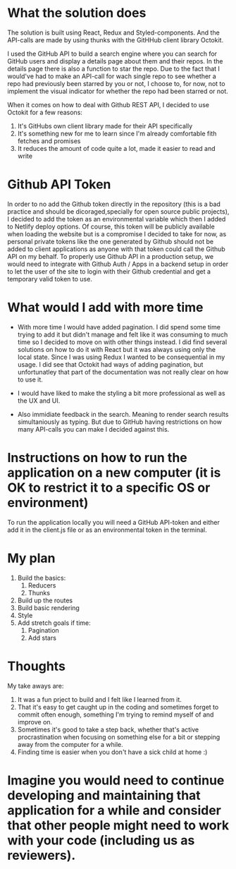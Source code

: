 # What the solution does

The solution is built using React, Redux and Styled-components. And the API-calls are made by using thunks with the GitHHub client library Octokit.

I used the GitHub API to build a search engine where you can search for GitHub users and display a details page about them and their repos. In the details page there is also a function to star the repo. Due to the fact that I would've had to make an API-call for wach single repo to see whether a repo had previously been starred by you or not, I choose to, for now, not to implement the visual indicator for whether the repo had been starred or not.

When it comes on how to deal with Github REST API, I decided to use Octokit for a few reasons:
1. It's GitHubs own client library made for their API specifically
2. It's something new for me to learn since I'm already comfortable fith fetches and promises
3. It reduces the amount of code quite a lot, made it easier to read and write

# Github API Token
In order to no add the Github token directly in the repository (this is a bad practice and should be dicoraged,specially for open source public projects), I decided to add the token as an environmental variable which then I added to Netlify deploy options. Of course, this token will be publicly available when loading the website but is a compromise I decided to take for now, as personal private tokens like the one generated by Github should not be added to client applications as anyone with that token could call the Github API on my behalf. To properly use Github API in a production setup, we would need to integrate with Github Auth / Apps in a backend setup in order to let the user of the site to login with their Github credential and get a temporary valid token to use. 

# What would I add with more time
- With more time I would have added pagination. I did spend some time trying to add it but didn't manage and felt like it was consuming to much time so I decided to move on with other things instead. I did find several solutions on how to do it  with React but it was always using only the local state. Since I was using Redux I wanted to be consequential in my usage. I did see that Octokit had ways of adding pagination, but unfortunatley that part of the documentation was not really clear on how to use it.

- I would have liked to make the styling a bit more professional as well as the UX and UI.

- Also immidiate feedback in the search. Meaning to render search results simultaniously as typing. But due to GitHub having restrictions on how many API-calls you can make I decided against this.

# Instructions on how to run the application on a new computer (it is OK to restrict it to a specific OS or environment)
To run the application locally you will need a GitHub API-token and either add it in the client.js file or as an environmental token in the terminal.

# My plan
1. Build the basics: 
    1. Reducers
    2. Thunks
2. Build up the routes
3. Build basic rendering
4. Style
5. Add stretch goals if time: 
    1. Pagination
    2. Add stars

# Thoughts

My take aways are: 
1. It was a fun prject to build and I felt like I learned from it. 
2. That it's easy to get caught up in the coding and sometimes forget to commit often enough, something I'm trying to remind myself of and improve on.
3. Sometimes it's good to take a step back, whether that's active procrastination when focusing on something else for a bit or stepping away from the computer for a while.
4. Finding time is easier when you don't have a sick child at home :)
 
# Imagine you would need to continue developing and maintaining that application for a while and consider that other people might need to work with your code (including us as reviewers).
